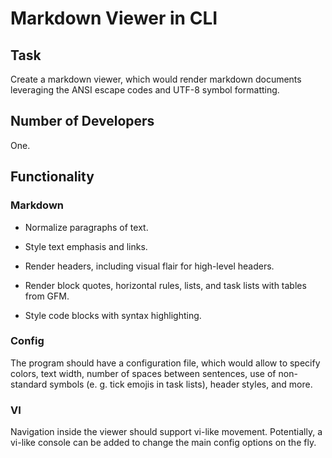 # Markdown Viewer in CLI


## Task

Create a markdown viewer, which would render markdown documents
leveraging the ANSI escape codes and UTF-8 symbol formatting.


## Number of Developers

One.


## Functionality


### Markdown

 - Normalize paragraphs of text.

 - Style text emphasis and links.

 - Render headers, including visual flair for high-level headers.

 - Render block quotes, horizontal rules, lists, and task lists with
   tables from GFM.

 - Style code blocks with syntax highlighting.


### Config

The program should have a configuration file, which would allow to
specify colors, text width, number of spaces between sentences, use of
non-standard symbols (e. g. tick emojis in task lists), header styles,
and more.


### VI

Navigation inside the viewer should support vi-like movement.
Potentially, a vi-like console can be added to change the main config
options on the fly.
